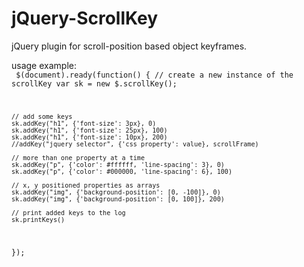 jQuery-ScrollKey
================

jQuery plugin for scroll-position based object keyframes.

usage example:  
<code>
$(document).ready(function() {
    // create a new instance of the scrollKey
    var sk = new $.scrollKey();

    // add some keys
    sk.addKey("h1", {'font-size': 3px}, 0)
    sk.addKey("h1", {'font-size': 25px}, 100)
    sk.addKey("h1", {'font-size': 10px}, 200)
    //addKey("jquery selector", {'css property': value}, scrollFrame)
    
    // more than one property at a time
    sk.addKey("p", {'color': #ffffff, 'line-spacing': 3}, 0)
    sk.addKey("p", {'color': #000000, 'line-spacing': 6}, 100)
    
    // x, y positioned properties as arrays
    sk.addKey("img", {'background-position': [0, -100]}, 0)
    sk.addKey("img", {'background-position': [0, 100]}, 200)
    
    // print added keys to the log
	sk.printKeys()
});
</code>